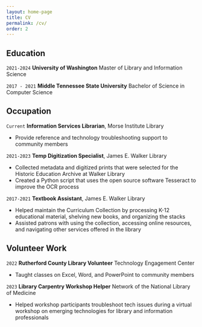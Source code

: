 ```yaml
---
layout: home-page
title: CV
permalink: /cv/
order: 2
---
```


## Education

`2021-2024`
__University of Washington__
Master of Library and Information Science

`2017 - 2021`
__Middle Tennessee State University__
Bachelor of Science in Computer Science 

## Occupation

`Current`
__Information Services Librarian__, Morse Institute Library
- Provide reference and technology troubleshooting support to community members

`2021-2023`
__Temp Digitization Specialist__, James E. Walker Library 
- Collected metadata and digitized prints that were selected for the Historic Education Archive at Walker Library
- Created a Python script that uses the open source software Tesseract to improve the OCR process

`2017-2021`
__Textbook Assistant__, James E. Walker Library 
- Helped maintain the Curriculum Collection by processing K-12 educational material, shelving new books, and organizing the stacks
- Assisted patrons with using the collection, accessing online resources, and navigating other services offered in the library

## Volunteer Work

`2022`
__Rutherford County Library Volunteer__
Technology Engagement Center
- Taught classes on Excel, Word, and PowerPoint to community members

`2023`
__Library Carpentry Workshop Helper__
Network of the National Library of Medicine
- Helped workshop participants troubleshoot tech issues during a virtual workshop on emerging technologies for library and information professionals



